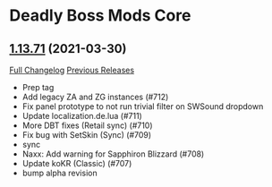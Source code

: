 # Deadly Boss Mods Core

## [1.13.71](https://github.com/DeadlyBossMods/DBM-Classic/tree/1.13.71) (2021-03-30)
[Full Changelog](https://github.com/DeadlyBossMods/DBM-Classic/compare/1.13.70...1.13.71) [Previous Releases](https://github.com/DeadlyBossMods/DBM-Classic/releases)

- Prep tag  
- Add legacy ZA and ZG instances (#712)  
- Fix panel prototype to not run trivial filter on SWSound dropdown  
- Update localization.de.lua (#711)  
- More DBT fixes (Retail sync) (#710)  
- Fix bug with SetSkin (Sync) (#709)  
- sync  
- Naxx: Add warning for Sapphiron Blizzard (#708)  
- Update koKR (Classic) (#707)  
- bump alpha revision  
